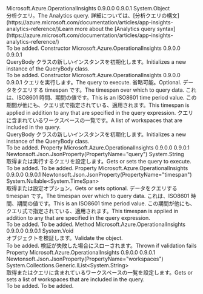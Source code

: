 <Type Name="QueryBody" FullName="Microsoft.Azure.OperationalInsights.Models.QueryBody">
  <TypeSignature Language="C#" Value="public class QueryBody" />
  <TypeSignature Language="ILAsm" Value=".class public auto ansi beforefieldinit QueryBody extends System.Object" />
  <TypeSignature Language="DocId" Value="T:Microsoft.Azure.OperationalInsights.Models.QueryBody" />
  <TypeSignature Language="VB.NET" Value="Public Class QueryBody" />
  <TypeSignature Language="F#" Value="type QueryBody = class" />
  <AssemblyInfo>
    <AssemblyName>Microsoft.Azure.OperationalInsights</AssemblyName>
    <AssemblyVersion>0.9.0.0</AssemblyVersion>
    <AssemblyVersion>0.9.0.1</AssemblyVersion>
  </AssemblyInfo>
  <Base>
    <BaseTypeName>System.Object</BaseTypeName>
  </Base>
  <Interfaces />
  <Docs>
    <summary>
            <span data-ttu-id="dc984-101">分析クエリ。</span><span class="sxs-lookup"><span data-stu-id="dc984-101">The Analytics query.</span></span> <span data-ttu-id="dc984-102">詳細については、[分析クエリの構文](https://azure.microsoft.com/documentation/articles/app-insights-analytics-reference/)</span><span class="sxs-lookup"><span data-stu-id="dc984-102">Learn more about the [Analytics query syntax](https://azure.microsoft.com/documentation/articles/app-insights-analytics-reference/)</span></span>
            </summary>
    <remarks>To be added.</remarks>
  </Docs>
  <Members>
    <Member MemberName=".ctor">
      <MemberSignature Language="C#" Value="public QueryBody ();" />
      <MemberSignature Language="ILAsm" Value=".method public hidebysig specialname rtspecialname instance void .ctor() cil managed" />
      <MemberSignature Language="DocId" Value="M:Microsoft.Azure.OperationalInsights.Models.QueryBody.#ctor" />
      <MemberSignature Language="VB.NET" Value="Public Sub New ()" />
      <MemberType>Constructor</MemberType>
      <AssemblyInfo>
        <AssemblyName>Microsoft.Azure.OperationalInsights</AssemblyName>
        <AssemblyVersion>0.9.0.0</AssemblyVersion>
        <AssemblyVersion>0.9.0.1</AssemblyVersion>
      </AssemblyInfo>
      <Parameters />
      <Docs>
        <summary>
            <span data-ttu-id="dc984-103">QueryBody クラスの新しいインスタンスを初期化します。</span><span class="sxs-lookup"><span data-stu-id="dc984-103">Initializes a new instance of the QueryBody class.</span></span>
            </summary>
        <remarks>To be added.</remarks>
      </Docs>
    </Member>
    <Member MemberName=".ctor">
      <MemberSignature Language="C#" Value="public QueryBody (string query, Nullable&lt;TimeSpan&gt; timespan = null, System.Collections.Generic.IList&lt;string&gt; workspaces = null);" />
      <MemberSignature Language="ILAsm" Value=".method public hidebysig specialname rtspecialname instance void .ctor(string query, valuetype System.Nullable`1&lt;valuetype System.TimeSpan&gt; timespan, class System.Collections.Generic.IList`1&lt;string&gt; workspaces) cil managed" />
      <MemberSignature Language="DocId" Value="M:Microsoft.Azure.OperationalInsights.Models.QueryBody.#ctor(System.String,System.Nullable{System.TimeSpan},System.Collections.Generic.IList{System.String})" />
      <MemberSignature Language="VB.NET" Value="Public Sub New (query As String, Optional timespan As Nullable(Of TimeSpan) = null, Optional workspaces As IList(Of String) = null)" />
      <MemberSignature Language="F#" Value="new Microsoft.Azure.OperationalInsights.Models.QueryBody : string * Nullable&lt;TimeSpan&gt; * System.Collections.Generic.IList&lt;string&gt; -&gt; Microsoft.Azure.OperationalInsights.Models.QueryBody" Usage="new Microsoft.Azure.OperationalInsights.Models.QueryBody (query, timespan, workspaces)" />
      <MemberType>Constructor</MemberType>
      <AssemblyInfo>
        <AssemblyName>Microsoft.Azure.OperationalInsights</AssemblyName>
        <AssemblyVersion>0.9.0.0</AssemblyVersion>
        <AssemblyVersion>0.9.0.1</AssemblyVersion>
      </AssemblyInfo>
      <Parameters>
        <Parameter Name="query" Type="System.String" />
        <Parameter Name="timespan" Type="System.Nullable&lt;System.TimeSpan&gt;" />
        <Parameter Name="workspaces" Type="System.Collections.Generic.IList&lt;System.String&gt;" />
      </Parameters>
      <Docs>
        <param name="query"><span data-ttu-id="dc984-104">クエリを実行します。</span><span class="sxs-lookup"><span data-stu-id="dc984-104">The query to execute.</span></span></param>
        <param name="timespan"><span data-ttu-id="dc984-105">省略可能。</span><span class="sxs-lookup"><span data-stu-id="dc984-105">Optional.</span></span> <span data-ttu-id="dc984-106">データをクエリする timespan です。</span><span class="sxs-lookup"><span data-stu-id="dc984-106">The timespan over which to query data.</span></span> <span data-ttu-id="dc984-107">これは、ISO8601 時間、期間の値です。</span><span class="sxs-lookup"><span data-stu-id="dc984-107">This is an ISO8601 time period value.</span></span>  <span data-ttu-id="dc984-108">この期間が他にも、クエリ式で指定されている、適用されます。</span><span class="sxs-lookup"><span data-stu-id="dc984-108">This timespan is applied in addition to any that are specified in the query expression.</span></span></param>
        <param name="workspaces"><span data-ttu-id="dc984-109">クエリに含まれているワークスペースの一覧です。</span><span class="sxs-lookup"><span data-stu-id="dc984-109">A list of workspaces that are included in the query.</span></span></param>
        <summary>
            <span data-ttu-id="dc984-110">QueryBody クラスの新しいインスタンスを初期化します。</span><span class="sxs-lookup"><span data-stu-id="dc984-110">Initializes a new instance of the QueryBody class.</span></span>
            </summary>
        <remarks>To be added.</remarks>
      </Docs>
    </Member>
    <Member MemberName="Query">
      <MemberSignature Language="C#" Value="public string Query { get; set; }" />
      <MemberSignature Language="ILAsm" Value=".property instance string Query" />
      <MemberSignature Language="DocId" Value="P:Microsoft.Azure.OperationalInsights.Models.QueryBody.Query" />
      <MemberSignature Language="VB.NET" Value="Public Property Query As String" />
      <MemberSignature Language="F#" Value="member this.Query : string with get, set" Usage="Microsoft.Azure.OperationalInsights.Models.QueryBody.Query" />
      <MemberType>Property</MemberType>
      <AssemblyInfo>
        <AssemblyName>Microsoft.Azure.OperationalInsights</AssemblyName>
        <AssemblyVersion>0.9.0.0</AssemblyVersion>
        <AssemblyVersion>0.9.0.1</AssemblyVersion>
      </AssemblyInfo>
      <Attributes>
        <Attribute>
          <AttributeName>Newtonsoft.Json.JsonProperty(PropertyName="query")</AttributeName>
        </Attribute>
      </Attributes>
      <ReturnValue>
        <ReturnType>System.String</ReturnType>
      </ReturnValue>
      <Docs>
        <summary>
            <span data-ttu-id="dc984-111">取得または実行するクエリを設定します。</span><span class="sxs-lookup"><span data-stu-id="dc984-111">Gets or sets the query to execute.</span></span>
            </summary>
        <value>To be added.</value>
        <remarks>To be added.</remarks>
      </Docs>
    </Member>
    <Member MemberName="Timespan">
      <MemberSignature Language="C#" Value="public Nullable&lt;TimeSpan&gt; Timespan { get; set; }" />
      <MemberSignature Language="ILAsm" Value=".property instance valuetype System.Nullable`1&lt;valuetype System.TimeSpan&gt; Timespan" />
      <MemberSignature Language="DocId" Value="P:Microsoft.Azure.OperationalInsights.Models.QueryBody.Timespan" />
      <MemberSignature Language="VB.NET" Value="Public Property Timespan As Nullable(Of TimeSpan)" />
      <MemberSignature Language="F#" Value="member this.Timespan : Nullable&lt;TimeSpan&gt; with get, set" Usage="Microsoft.Azure.OperationalInsights.Models.QueryBody.Timespan" />
      <MemberType>Property</MemberType>
      <AssemblyInfo>
        <AssemblyName>Microsoft.Azure.OperationalInsights</AssemblyName>
        <AssemblyVersion>0.9.0.0</AssemblyVersion>
        <AssemblyVersion>0.9.0.1</AssemblyVersion>
      </AssemblyInfo>
      <Attributes>
        <Attribute>
          <AttributeName>Newtonsoft.Json.JsonProperty(PropertyName="timespan")</AttributeName>
        </Attribute>
      </Attributes>
      <ReturnValue>
        <ReturnType>System.Nullable&lt;System.TimeSpan&gt;</ReturnType>
      </ReturnValue>
      <Docs>
        <summary>
            <span data-ttu-id="dc984-112">取得または設定オプション。</span><span class="sxs-lookup"><span data-stu-id="dc984-112">Gets or sets optional.</span></span> <span data-ttu-id="dc984-113">データをクエリする timespan です。</span><span class="sxs-lookup"><span data-stu-id="dc984-113">The timespan over which to query data.</span></span> <span data-ttu-id="dc984-114">これは、ISO8601 時間、期間の値です。</span><span class="sxs-lookup"><span data-stu-id="dc984-114">This is an ISO8601 time period value.</span></span>  <span data-ttu-id="dc984-115">この期間が他にも、クエリ式で指定されている、適用されます。</span><span class="sxs-lookup"><span data-stu-id="dc984-115">This timespan is applied in addition to any that are specified in the query expression.</span></span>
            </summary>
        <value>To be added.</value>
        <remarks>To be added.</remarks>
      </Docs>
    </Member>
    <Member MemberName="Validate">
      <MemberSignature Language="C#" Value="public virtual void Validate ();" />
      <MemberSignature Language="ILAsm" Value=".method public hidebysig newslot virtual instance void Validate() cil managed" />
      <MemberSignature Language="DocId" Value="M:Microsoft.Azure.OperationalInsights.Models.QueryBody.Validate" />
      <MemberSignature Language="VB.NET" Value="Public Overridable Sub Validate ()" />
      <MemberSignature Language="F#" Value="abstract member Validate : unit -&gt; unit&#xA;override this.Validate : unit -&gt; unit" Usage="queryBody.Validate " />
      <MemberType>Method</MemberType>
      <AssemblyInfo>
        <AssemblyName>Microsoft.Azure.OperationalInsights</AssemblyName>
        <AssemblyVersion>0.9.0.0</AssemblyVersion>
        <AssemblyVersion>0.9.0.1</AssemblyVersion>
      </AssemblyInfo>
      <ReturnValue>
        <ReturnType>System.Void</ReturnType>
      </ReturnValue>
      <Parameters />
      <Docs>
        <summary>
            <span data-ttu-id="dc984-116">オブジェクトを検証します。</span><span class="sxs-lookup"><span data-stu-id="dc984-116">Validate the object.</span></span>
            </summary>
        <remarks>To be added.</remarks>
        <exception cref="T:Microsoft.Rest.ValidationException">
            <span data-ttu-id="dc984-117">検証が失敗した場合にスローされます。</span><span class="sxs-lookup"><span data-stu-id="dc984-117">Thrown if validation fails</span></span>
            </exception>
      </Docs>
    </Member>
    <Member MemberName="Workspaces">
      <MemberSignature Language="C#" Value="public System.Collections.Generic.IList&lt;string&gt; Workspaces { get; set; }" />
      <MemberSignature Language="ILAsm" Value=".property instance class System.Collections.Generic.IList`1&lt;string&gt; Workspaces" />
      <MemberSignature Language="DocId" Value="P:Microsoft.Azure.OperationalInsights.Models.QueryBody.Workspaces" />
      <MemberSignature Language="VB.NET" Value="Public Property Workspaces As IList(Of String)" />
      <MemberSignature Language="F#" Value="member this.Workspaces : System.Collections.Generic.IList&lt;string&gt; with get, set" Usage="Microsoft.Azure.OperationalInsights.Models.QueryBody.Workspaces" />
      <MemberType>Property</MemberType>
      <AssemblyInfo>
        <AssemblyName>Microsoft.Azure.OperationalInsights</AssemblyName>
        <AssemblyVersion>0.9.0.0</AssemblyVersion>
        <AssemblyVersion>0.9.0.1</AssemblyVersion>
      </AssemblyInfo>
      <Attributes>
        <Attribute>
          <AttributeName>Newtonsoft.Json.JsonProperty(PropertyName="workspaces")</AttributeName>
        </Attribute>
      </Attributes>
      <ReturnValue>
        <ReturnType>System.Collections.Generic.IList&lt;System.String&gt;</ReturnType>
      </ReturnValue>
      <Docs>
        <summary>
            <span data-ttu-id="dc984-118">取得またはクエリに含まれているワークスペースの一覧を設定します。</span><span class="sxs-lookup"><span data-stu-id="dc984-118">Gets or sets a list of workspaces that are included in the query.</span></span>
            </summary>
        <value>To be added.</value>
        <remarks>To be added.</remarks>
      </Docs>
    </Member>
  </Members>
</Type>
